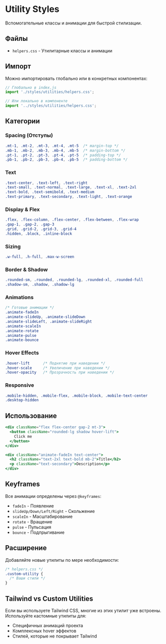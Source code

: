 # Utility Styles

Вспомогательные классы и анимации для быстрой стилизации.

## Файлы

- `helpers.css` - Утилитарные классы и анимации

## Импорт

Можно импортировать глобально или в конкретных компонентах:

```javascript
// Глобально в index.js
import './styles/utilities/helpers.css';

// Или локально в компоненте
import '../styles/utilities/helpers.css';
```

## Категории

### Spacing (Отступы)
```css
.mt-1, .mt-2, .mt-3, .mt-4, .mt-5  /* margin-top */
.mb-1, .mb-2, .mb-3, .mb-4, .mb-5  /* margin-bottom */
.pt-1, .pt-2, .pt-3, .pt-4, .pt-5  /* padding-top */
.pb-1, .pb-2, .pb-3, .pb-4, .pb-5  /* padding-bottom */
```

### Text
```css
.text-center, .text-left, .text-right
.text-small, .text-normal, .text-large, .text-xl, .text-2xl
.text-bold, .text-semibold, .text-medium
.text-primary, .text-secondary, .text-light, .text-orange
```

### Display & Flex
```css
.flex, .flex-column, .flex-center, .flex-between, .flex-wrap
.gap-1, .gap-2, .gap-3
.grid, .grid-2, .grid-3, .grid-4
.hidden, .block, .inline-block
```

### Sizing
```css
.w-full, .h-full, .max-w-screen
```

### Border & Shadow
```css
.rounded-sm, .rounded, .rounded-lg, .rounded-xl, .rounded-full
.shadow-sm, .shadow, .shadow-lg
```

### Animations
```css
/* Готовые анимации */
.animate-fadeIn
.animate-slideUp, .animate-slideDown
.animate-slideLeft, .animate-slideRight
.animate-scaleIn
.animate-rotate
.animate-pulse
.animate-bounce
```

### Hover Effects
```css
.hover-lift      /* Поднятие при наведении */
.hover-scale     /* Увеличение при наведении */
.hover-opacity   /* Прозрачность при наведении */
```

### Responsive
```css
.mobile-hidden, .mobile-flex, .mobile-block, .mobile-text-center
.desktop-hidden
```

## Использование

```jsx
<div className="flex flex-center gap-2 mt-3">
  <button className="rounded-lg shadow hover-lift">
    Click me
  </button>
</div>

<div className="animate-fadeIn text-center">
  <h2 className="text-2xl text-bold mb-2">Title</h2>
  <p className="text-secondary">Description</p>
</div>
```

## Keyframes

Все анимации определены через `@keyframes`:
- `fadeIn` - Появление
- `slideUp/Down/Left/Right` - Скольжение
- `scaleIn` - Масштабирование
- `rotate` - Вращение
- `pulse` - Пульсация
- `bounce` - Подпрыгивание

## Расширение

Добавляйте новые утилиты по мере необходимости:

```css
/* helpers.css */
.custom-utility {
  /* Ваши стили */
}
```

## Tailwind vs Custom Utilities

Если вы используете Tailwind CSS, многие из этих утилит уже встроены. Используйте кастомные утилиты для:
- Специфичных анимаций проекта
- Комплексных hover эффектов
- Стилей, которые не покрывает Tailwind
